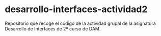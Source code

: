# desarrollo-interfaces-actividad2
Repositorio que recoge el código de la actividad grupal de la asignatura Desarrollo de Interfaces de 2º curso de DAM.
